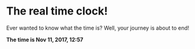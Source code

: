 # The real time clock!

Ever wanted to know what the time is? Well, your journey is about to end!

**The time is Nov 11, 2017, 12:57**